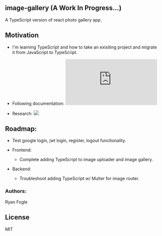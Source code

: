 ## image-gallery (A Work In Progress...)

A TypeScript version of react photo gallery app. 

## Motivation 
- I'm learning TypeScript and how to take an exisiting project and migrate it from JavaScript to TypeScript. 

- Following documentation: 
![](https://www.typescriptlang.org/docs/handbook/migrating-from-javascript.html)

- Research:
![](https://www.freecodecamp.org/news/how-to-add-typescript-to-a-javascript-project/)

## Roadmap: 
- Test google login, jwt login, register, logout functionality.

- Frontend: 
    - Complete adding TypeScript to image uploader and image gallery. 

- Backend: 
    - Troubleshoot adding TypeScript w/ Multer for image router.


### Authors: 
Ryan Fogle 

## License 
MIT 
